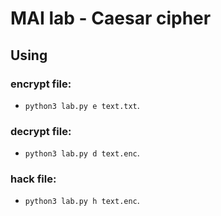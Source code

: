 # MAI lab - Caesar cipher

## Using

### encrypt file:
- `python3 lab.py e text.txt`.

### decrypt file:
- `python3 lab.py d text.enc`.

### hack file:
- `python3 lab.py h text.enc`.

